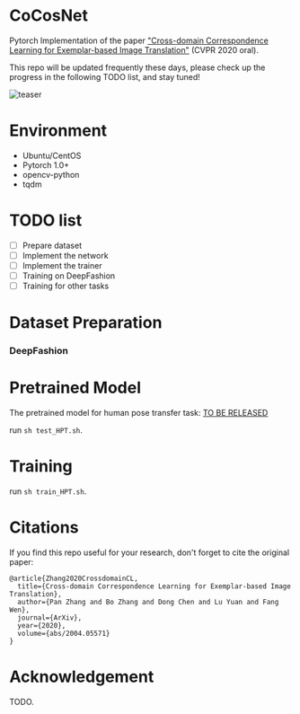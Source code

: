 # CoCosNet
Pytorch Implementation of the paper ["Cross-domain Correspondence Learning for Exemplar-based Image Translation"](https://panzhang0212.github.io/CoCosNet) (CVPR 2020 oral).

This repo will be updated frequently these days, please check up the progress in the following TODO list, and stay tuned!

![teaser](https://panzhang0212.github.io/CoCosNet/images/teaser.png)

# Environment
- Ubuntu/CentOS
- Pytorch 1.0+
- opencv-python
- tqdm

# TODO list
- [ ] Prepare dataset
- [ ] Implement the network
- [ ] Implement the trainer
- [ ] Training on DeepFashion
- [ ] Training for other tasks

# Dataset Preparation
### DeepFashion

# Pretrained Model
The pretrained model for human pose transfer task: [TO BE RELEASED](https://github.com/Lotayou)

run `sh test_HPT.sh`.

# Training 
run `sh train_HPT.sh`.

# Citations
If you find this repo useful for your research, don't forget to cite the original paper:
```
@article{Zhang2020CrossdomainCL,
  title={Cross-domain Correspondence Learning for Exemplar-based Image Translation},
  author={Pan Zhang and Bo Zhang and Dong Chen and Lu Yuan and Fang Wen},
  journal={ArXiv},
  year={2020},
  volume={abs/2004.05571}
}
```

# Acknowledgement
TODO.
